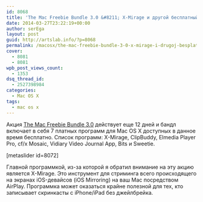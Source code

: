 ```yaml
---
id: 8068
title: 'The Mac Freebie Bundle 3.0 &#8211; X-Mirage и другой бесплатный софт для Mac OS'
date: 2014-03-27T23:22:19+00:00
author: serEga
layout: post
guid: http://artslab.info/?p=8068
permalink: /macosx/the-mac-freebie-bundle-3-0-x-mirage-i-drugoj-besplatnyj-soft-dlya-mac-os/
cover:
  - 8081
  - 8081
wpb_post_views_count:
  - 1353
dsq_thread_id:
  - 2527398984
categories:
  - Mac OS X
tags:
  - mac os x
---
```

Акция [The Mac Freebie Bundle 3.0](https://stacksocial.com/sales/the-mac-freebie-bundle-3-0) действует еще 12 дней и бандл включает в себя 7 платных программ для Mac OS X доступных в данное время бесплатно. Список программ: X-Mirage, ClipBuddy, Elmedia Player Pro, cf/x Mosaic, Vidiary Video Journal App, Bits и Sweetie.

[metaslider id=8072]

Главной программкой, из-за которой я обратил внимание на эту акцию является X-Mirage. Это инструмент для стриминга всего происходящего на экранах iOS-девайсов (iOS Mirroring) на ваш Mac посредством AirPlay. Программка может оказаться крайне полезной для тех, кто записывает скринкасты с iPhone/iPad без джейлбрейка.
